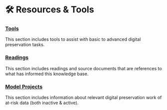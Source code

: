 # 🛠️ Resources & Tools

### [Tools](./#tools)

This section includes tools to assist with basic to advanced digital preservation tasks.

### [Readings](./#readings)

This section includes readings and source documents that are references to what has informed this knowledge base.

### [Model Projects](./#model-projects)

This section includes information about relevant digital preservation work of at-risk data (both inactive & active).
